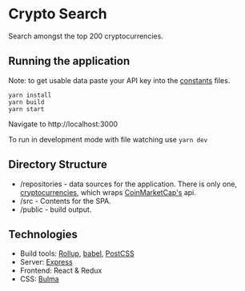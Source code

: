 # Crypto Search

Search amongst the top 200 cryptocurrencies.

## Running the application
Note: to get usable data paste your API key into the [constants](./repositories/constants.js) files.
```
yarn install
yarn build
yarn start
```
Navigate to http://localhost:3000

To run in development mode with file watching use `yarn dev`

## Directory Structure

- /repositories - data sources for the application. There is only one, [cryptocurrencies](./repositories/cryptocurrencies.js), which wraps [CoinMarketCap's](https://coinmarketcap.com/api/documentation/v1/) api.
- /src - Contents for the SPA.
- /public - build output.

## Technologies
- Build tools: [Rollup](https://rollupjs.org/guide/en/), [babel](https://babeljs.io/), [PostCSS](https://postcss.org/)
- Server: [Express](https://expressjs.com/)
- Frontend: React & Redux
- CSS: [Bulma](https://bulma.io/)
